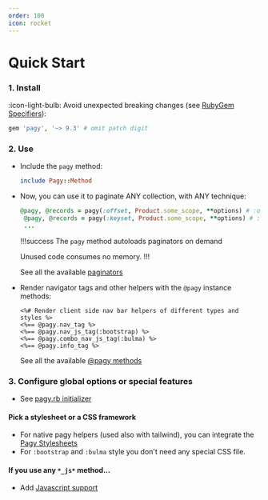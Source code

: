 ```yaml
---
order: 100
icon: rocket
---
```


# Quick Start

### 1. Install

:icon-light-bulb: Avoid unexpected breaking changes (see [RubyGem Specifiers](http://guides.rubygems.org/patterns/#pessimistic-version-constraint)):

```ruby Gemfile
gem 'pagy', '~> 9.3' # omit patch digit
```

### 2. Use

- Include the `pagy` method:
  ```ruby ApplicationController/AnyController
  include Pagy::Method
  ``` 

- Now, you can use it to paginate ANY collection, with ANY technique:
  ```ruby Controller Controller/action
  @pagy, @records = pagy(:offset, Product.some_scope, **options) # :offset paginator
   @pagy, @records = pagy(:keyset, Product.some_scope, **options) # :keyset paginator
   ...
  ```
  
  !!!success The `pagy` method autoloads paginators on demand

  Unused code consumes no memory.
  !!!
  
  See all the available [paginators](../toolbox/paginators#paginators)

- Render navigator tags and other helpers with the `@pagy` instance methods:

  ```erb
  <%# Render client side nav bar helpers of different types and styles %>
  <%== @pagy.nav_tag %>
  <%== @pagy.nav_js_tag(:bootstrap) %>
  <%== @pagy.combo_nav_js_tag(:bulma) %>
  <%== @pagy.info_tag %>
  ``` 
  See all the available [@pagy methods](../toolbox/methods)

### 3. Configure global options or special features

- See [pagy.rb initializer](../toolbox/initializer.md)

#### Pick a stylesheet or a CSS framework

- For native pagy helpers (used also with tailwind), you can integrate the [Pagy Stylesheets](/docs/resources/stylesheet)
- For `:bootstrap` and `:bulma` style you don't need any special CSS file.

#### If you use any `*_js*` method...

- Add [Javascript support](../resources/javascript)

